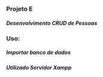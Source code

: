 <h3>Projeto E</h3>

<h5>Desenvolvimento CRUD de Pessoas</h5>

<h3>Uso:</h3>
<h5>Importar banco de dados</h5>

<h5>Utilizado Servidor Xampp</h5>
